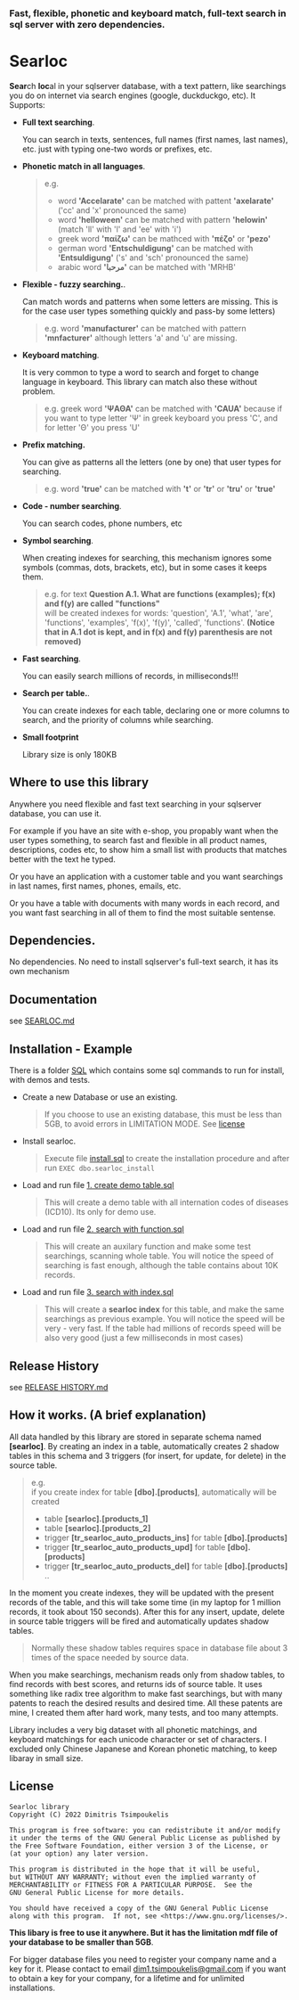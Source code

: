 
### Fast, flexible, phonetic and keyboard match, full-text search in sql server with zero dependencies.


# Searloc
**Sear**ch **loc**al in your sqlserver database, with a text pattern, like searchings you do on internet via search engines (google, duckduckgo, etc). 
It Supports:


* **Full text searching**.
    
    You can search in texts, sentences, full names (first names, last names), etc. just with typing one-two words or prefixes, etc. 
 
* **Phonetic match in all languages**.  
    > e.g. 
    > * word **'Accelarate'** can be matched with pattent **'axelarate'** ('cc' and 'x'  pronounced the same)
    > * word **'helloween'** can be matched with pattern **'helowin'** (match 'll' with 'l' and 'ee' with 'i')  
    > * greek word **'παίζω'** can be mathced with **'πέζο'** or **'pezo'** 
    > * german word **'Entschuldigung'** can be matched with **'Entsuldigung'** ('s' and 'sch' pronounced the same)
    > * arabic word **'مرحبا'** can be matched with 'MRHB' 

* **Flexible - fuzzy searching.**. 

    Can match words and patterns when some letters are missing. This is for the case user types something quickly and pass-by some letters)  
    > e.g. word **'manufacturer'** 
    > can be matched with pattern **'mnfacturer'** 
    > although letters 'a' and 'u' are missing.
 
* **Keyboard matching**. 

    It is very common to type a word to search and  forget to change language in keyboard. This library can match also these without problem. 
    > e.g.
    > greek word **'ΨΑΘΑ'** can be matched with **'CAUA'** 
    > because if you want to type letter 'Ψ' in greek keyboard you press 'C', 
    > and for letter 'Θ' you press 'U' 
 
* **Prefix matching.** 
    
    You can give as patterns all the letters (one by one) that user types for searching. 
    > e.g. word **'true'** can be matched with 
    > **'t'** or 
    > **'tr'** or 
    > **'tru'** or 
    > **'true'**   
 
* **Code - number searching**.

    You can search codes, phone numbers, etc 
 
* **Symbol searching**.

    When creating indexes for searching, this mechanism ignores some symbols (commas, dots, brackets, etc), but  in some cases it keeps them.<br>
    > e.g. for text   **Question A.1. What are functions (examples);  f(x) and f(y) are called "functions"**<br>
    > will be created indexes for words: 
'question',  'A.1', 'what', 'are', 'functions', 'examples', 'f(x)', 'f(y)', 'called',  'functions'. 
    > **(Notice that in A.1 dot is kept, and in f(x) and f(y) parenthesis are not removed)**   

* **Fast searching**. 
    
    You can easily search millions of records, in milliseconds!!!

* **Search per table.**. 

    You can create indexes for each table, declaring one or more columns to search, and the priority of columns while searching. 

* **Small footprint** 

    Library size is only 180KB

## Where to use this library

Anywhere you need flexible and fast text searching in your sqlserver database, you can use it.

For example if you have an site with e-shop, you propably want when the user types something, to search fast and flexible in all product names, descriptions, codes etc, to show him a small list with products that matches better with the text he typed.

Or you have an application with a customer table and you want searchings in last names, first names, phones, emails, etc.

Or you have a table with documents with many words in each record, and you want fast searching in all of them to find the most suitable sentense.

## Dependencies.
No dependencies. No need to install sqlserver's full-text search, it has its own mechanism

## Documentation
see [SEARLOC.md](/SEARLOC.md)  

## Installation - Example 
There is a folder [SQL](/SQL) which contains some sql commands to run for install, with demos and tests.
* Create a new Database or use an existing. 
	> If you choose to use an existing database, this must be less than 5GB, to avoid errors in LIMITATION MODE. See [license](#License)
	
* Install searloc. 

	>Execute file [install.sql](/SQL/install.sql) to create the installation procedure 
	and after run	`` EXEC dbo.searloc_install ``

* Load and run file [1. create demo table.sql](/SQL/1.-create-demo-table.sql) 

	> This will create a demo table with all internation codes of diseases (ICD10). Its only for demo use.
	
* Load and run file [2. search with function.sql](/SQL/2.-search-with-function.sql)	

	> This will create an auxilary function and make some test searchings, scanning whole table. You will notice the speed of searching is fast enough, although the table contains about 10K records. 
	
* Load and run file [3. search with index.sql](/SQL/3.-search-with-index.sql)	

	> This will create a **searloc index** for this table, and make the same searchings as previous example. You will notice the speed will be very - very fast. If the table had millions of records speed will be also very good (just a few milliseconds in most cases)


## Release History
see [RELEASE HISTORY.md](/RELEASE-HISTORY.md)  
 

## How it works. (A brief explanation)
All data handled by this library are stored in separate schema named **[searloc]**.
By creating an index in a table, automatically creates 2 shadow tables in this schema and 3 triggers (for insert, for update, for delete) in the source table.
  > e.g. <br>
  > if you create index for table **[dbo].[products]**, automatically will be created
  > * table **[searloc].[products_1]** 
  > * table **[searloc].[products_2]**
  > * trigger **[tr_searloc_auto_products_ins]** for table **[dbo].[products]**
  > * trigger **[tr_searloc_auto_products_upd]** for table **[dbo].[products]**
  > * trigger **[tr_searloc_auto_products_del]** for table **[dbo].[products]**
  >..

In the moment you create indexes, they will be updated with the present records of the table, and this will take some time (in my laptop for 1 million records, it took about 150 seconds). After this for any insert, update, delete in source table triggers will be fired and automatically updates shadow tables. 

> Normally these shadow tables requires space in database file about 3 times of the space needed by source data.

When you make searchings, mechanism reads only from shadow tables, to find records with best scores, and returns ids of source table. It uses something like radix tree algorithm to make fast searchings, but with many patents to reach the desired results and desired time. All these patents are mine, I created them after hard work, many tests, and too many attempts.

Library includes a very big dataset with all phonetic matchings, and keyboard matchings for each unicode character or set of characters. I excluded only Chinese Japanese and Korean phonetic matching, to keep libaray in small size. 


## License

    Searloc library
    Copyright (C) 2022 Dimitris Tsimpoukelis 

    This program is free software: you can redistribute it and/or modify
    it under the terms of the GNU General Public License as published by
    the Free Software Foundation, either version 3 of the License, or
    (at your option) any later version.

    This program is distributed in the hope that it will be useful,
    but WITHOUT ANY WARRANTY; without even the implied warranty of
    MERCHANTABILITY or FITNESS FOR A PARTICULAR PURPOSE.  See the
    GNU General Public License for more details.

    You should have received a copy of the GNU General Public License
    along with this program.  If not, see <https://www.gnu.org/licenses/>.



**This libary is free to use it anywhere. But it has the limitation mdf file of your database to be smaller than 5GB**.<br>

For bigger database files you need to register your company name and a key for it.
Please contact to email [dim1.tsimpoukelis@gmail.com](mailto:dim1.tsimpoukelis@gmail.com) if you want to obtain a key for your company, for a lifetime and for unlimited installations. 

 

